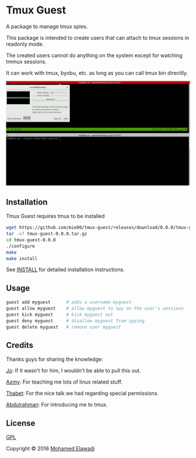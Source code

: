 # Tmux Guest

A package to manage tmux spies.

This package is intended to create users that can attach to tmux sessions in readonly mode.

The created users cannot do anything on the system except for watching tmmux sessions.

It can work with tmux, byobu, etc. as long as you can call tmux bin directlly.

![demo](tmux-guest.gif)

## Installation

Tmux Guest requires tmux to be installed

```bash
wget https://github.com/mie00/tmux-guest/releases/download/0.0.0/tmux-guest-0.0.0.tar.gz
tar -xf tmux-guest-0.0.0.tar.gz
cd tmux-guest-0.0.0
./configure
make
make install
```

See [INSTALL](INSTALL) for detailed installation instructions.

## Usage

```bash
guest add myguest      # adds a username myguest
guest allow myguest    # allow myguest to spy on the user's sessions
guest kick myguest     # kick myguest out
guest deny myguest     # disallow myguest from spying
guest delete myguest   # remove user myguest
```

## Credits

Thanks guys for sharing the knowledge:

[Jo](https://github.com/grimpy): If it wasn't for him, I wouldn't be able to pull this out.

[Azmy](https://github.com/muhamadazmy): For teaching me lots of linux related stuff.

[Thabet](https://github.com/xmonader): For the nice talk we had regarding special permissions.

[Abdulrahman](https://github.com/abdulrahmantkhalifa): For introducing me to tmux.

## License

[GPL](COPYING)

Copyright © 2016 [Mohamed Elawadi](https://github.com/mie00)
